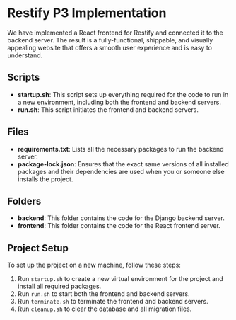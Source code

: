 # Restify P3 Implementation

We have implemented a React frontend for Restify and connected it to the backend server. The result is a fully-functional, shippable, and visually appealing website that offers a smooth user experience and is easy to understand.

## Scripts

- **startup.sh**: This script sets up everything required for the code to run in a new environment, including both the frontend and backend servers.
- **run.sh**: This script initiates the frontend and backend servers.

## Files

- **requirements.txt**: Lists all the necessary packages to run the backend server.
- **package-lock.json**: Ensures that the exact same versions of all installed packages and their dependencies are used when you or someone else installs the project.

## Folders

- **backend**: This folder contains the code for the Django backend server.
- **frontend**: This folder contains the code for the React frontend server.

## Project Setup

To set up the project on a new machine, follow these steps:

1. Run `startup.sh` to create a new virtual environment for the project and install all required packages.
2. Run `run.sh` to start both the frontend and backend servers.
3. Run `terminate.sh` to terminate the frontend and backend servers.
4. Run `cleanup.sh` to clear the database and all migration files.

